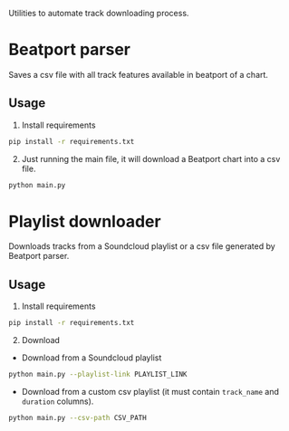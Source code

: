 Utilities to automate track downloading process.

# Beatport parser

Saves a csv file with all track features available in beatport of a chart.

## Usage
1. Install requirements
```bash
pip install -r requirements.txt
```

2. Just running the main file, it will download a Beatport chart into a csv file.
```bash
python main.py
```

# Playlist downloader

Downloads tracks from a Soundcloud playlist or a csv file generated by Beatport parser.

## Usage

1. Install requirements
```bash
pip install -r requirements.txt
```

2. Download
  - Download from a Soundcloud playlist
  ```bash
  python main.py --playlist-link PLAYLIST_LINK
  ```

  - Download from a custom csv playlist (it must contain `track_name` and `duration` columns).
  ```bash
  python main.py --csv-path CSV_PATH
  ```
